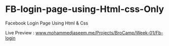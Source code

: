 # FB-login-page-using-Html-css-Only

Facebook Login Page Using Html & Css 

Live Preview : www.mohammedjaseem.me/Projects/BroCamp/Week-01/Fb-login
